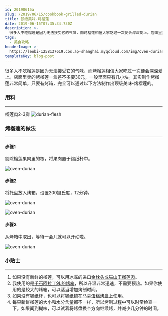 ```yaml
---
id: 20190615a
slug: /2019/06/15/cookbook-grilled-durian
title: 顶级美味-烤榴莲
date: 2019-06-15T07:35:34.730Z
description: >-
  很多人不吃榴莲是因为无法接受它的气味，而烤榴莲相信大家吃过一次便会深深爱上。店面里卖的烤榴莲一盒差不多要30元，一般里面只有几小块。其实制作烤榴莲非常简单，只要有烤箱，完全可以通过以下方法制作出顶级美味-烤榴莲的。
tags:
  - 美食攻略
headerImage: >-
  https://leobi-1258137619.cos.ap-shanghai.myqcloud.com/img/oven-durian/header-oven-durian.jpg
templateKey: blog-post
---
```

很多人不吃榴莲是因为无法接受它的气味，而烤榴莲相信大家吃过一次便会深深爱上。店面里卖的烤榴莲一盒差不多要30元，一般里面只有几小块。其实制作烤榴莲非常简单，只要有烤箱，完全可以通过以下方法制作出顶级美味-烤榴莲的。


### 用料
---
榴莲肉2-3瓣
![durian-flesh](https://leobi-1258137619.cos.ap-shanghai.myqcloud.com/img/oven-durian/oven-durian-durian-flesh.jpg)


### 烤榴莲的做法
---
#### 步骤1

剔除榴莲果肉里的核，将果肉置于锡纸杯中。

![oven-durian](https://leobi-1258137619.cos.ap-shanghai.myqcloud.com/img/oven-durian/oven-durian-step-01.jpg)


#### 步骤2

将托盘放入烤箱，设置200摄氏度，12分钟。

![oven-durian](https://leobi-1258137619.cos.ap-shanghai.myqcloud.com/img/oven-durian/oven-durian-step-02.jpg)

![oven-durian](https://leobi-1258137619.cos.ap-shanghai.myqcloud.com/img/oven-durian/oven-durian-step-03.jpg)

#### 步骤3

从烤箱中取出，等待一会儿就可以开动啦。

![oven-durian](https://leobi-1258137619.cos.ap-shanghai.myqcloud.com/img/oven-durian/oven-durian-step-04.jpg)

### 小贴士
---
1. 如果没有新鲜的榴莲，可以用冰冻的进口[金枕头或猫山王榴莲肉](https://s.click.taobao.com/t?e=m%3D2%26s%3DC23yWA4UCcEcQipKwQzePOeEDrYVVa64K7Vc7tFgwiHjf2vlNIV67moRjZMWJoIfMlIj6E1wLr4XHsXY7BYxLujXfzo7yWJmjdLnU0MnJ9FdQGBDoIdiSkz8aBZhYwzzw2A6fL9YmuYIA9CJlNoUjri8%2FPIv%2BbwEPXsNY%2FsDjpw%3D&pvid=10_112.232.109.74_9153_1560605496840)。
2. 我使用的是[千石阿拉丁9L的烤箱](https://s.click.taobao.com/t?e=m%3D2%26s%3Dmlh2Jp9TBl8cQipKwQzePOeEDrYVVa64K7Vc7tFgwiHjf2vlNIV67ixAIcj7dxGIkfkm8XrrgBsXHsXY7BYxLujXfzo7yWJmjdLnU0MnJ9FdQGBDoIdiSkz8aBZhYwzzVUGc%2Bzr7iSK68hIukENd44af5uhdts3m5%2F8ppGvgq3NxKmPmpIKZsA%3D%3D&pvid=10_112.232.109.74_563_1560605282311)，所以升温非常迅速，不需要预热。如果你使用的是较大的烤箱，可以适当增加烤制时间。
3. 如果没有锡纸杯，也可以将锡纸铺在[马芬蛋糕烤盘](https://s.click.taobao.com/t?e=m%3D2%26s%3DgSQKE8MV3XUcQipKwQzePOeEDrYVVa64K7Vc7tFgwiHjf2vlNIV67ixAIcj7dxGIJhSgLssdd1YXHsXY7BYxLujXfzo7yWJmjdLnU0MnJ9FdQGBDoIdiSkz8aBZhYwzzMHC%2BTH54mOKaNWASmKctnmU9GATN%2B3dgdgoKjwh5Hjo%3D&pvid=10_112.232.109.74_8075_1560605363415)上使用。
4. 每只新鲜榴莲的大小和水分含量都不一样，所以烤制过程中可以时常检查一下。如果闻到糊味，可以试着将烤盘换个方向继续烤，并减少几分钟的时间。
